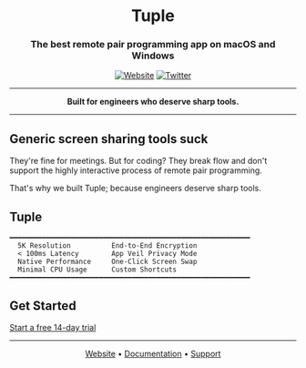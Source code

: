 <div align="center">
  
# Tuple

### The best remote pair programming app on macOS and Windows

[![Website](https://img.shields.io/badge/tuple.app-000000?style=for-the-badge)](https://tuple.app)
[![Twitter](https://img.shields.io/badge/@tuple-000000?style=for-the-badge)](https://twitter.com/tuple)

</div>

---

<div align="center">
  <strong>Built for engineers who deserve sharp tools.</strong>
</div>

---

## Generic screen sharing tools suck

They're fine for meetings. But for coding? They break flow and don't support the highly interactive process of remote pair programming. 

That's why we built Tuple; because engineers deserve sharp tools.

## Tuple

```
━━━━━━━━━━━━━━━━━━━━━━━━━━━━━━━━━━━━━━━━━━━━━━━━━━━━━━━━━━━
  5K Resolution          End-to-End Encryption
  < 100ms Latency        App Veil Privacy Mode  
  Native Performance     One-Click Screen Swap
  Minimal CPU Usage      Custom Shortcuts
━━━━━━━━━━━━━━━━━━━━━━━━━━━━━━━━━━━━━━━━━━━━━━━━━━━━━━━━━━━
```

## Get Started

[Start a free 14-day trial](https://production.tuple.app/signups/new)

---

<div align="center">
  
[Website](https://tuple.app) • [Documentation](https://docs.tuple.app) • [Support](mailto=support@tuple.app)

</div>

